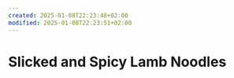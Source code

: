 ```yaml
---
created: 2025-01-08T22:23:48+02:00
modified: 2025-01-08T22:23:51+02:00
---
```


# Slicked and Spicy Lamb Noodles


